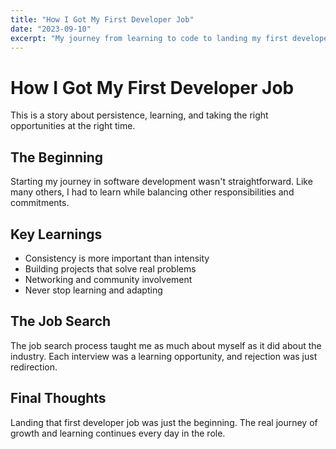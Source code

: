```yaml
---
title: "How I Got My First Developer Job"
date: "2023-09-10"
excerpt: "My journey from learning to code to landing my first developer role"
---
```


# How I Got My First Developer Job

This is a story about persistence, learning, and taking the right opportunities at the right time.

## The Beginning

Starting my journey in software development wasn't straightforward. Like many others, I had to learn while balancing other responsibilities and commitments.

## Key Learnings

- Consistency is more important than intensity
- Building projects that solve real problems
- Networking and community involvement
- Never stop learning and adapting

## The Job Search

The job search process taught me as much about myself as it did about the industry. Each interview was a learning opportunity, and rejection was just redirection.

## Final Thoughts

Landing that first developer job was just the beginning. The real journey of growth and learning continues every day in the role.
